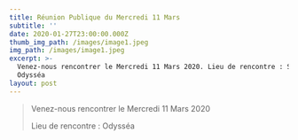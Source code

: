 ```yaml
---
title: Réunion Publique du Mercredi 11 Mars
subtitle: ''
date: 2020-01-27T23:00:00.000Z
thumb_img_path: /images/image1.jpeg
img_path: /images/image1.jpeg
excerpt: >-
  Venez-nous rencontrer le Mercredi 11 Mars 2020. Lieu de rencontre : Salle
  Odysséa
layout: post
---
```

> Venez-nous rencontrer le Mercredi 11 Mars 2020
>
> Lieu de rencontre : Odysséa
